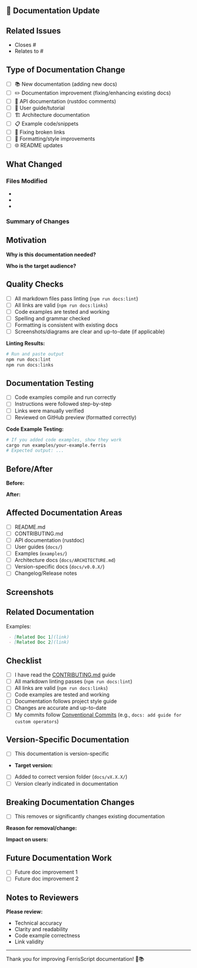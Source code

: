 ## 📝 Documentation Update

<!-- 
⚠️ IMPORTANT: This PR should target the 'develop' branch, not 'main'.
Documentation updates go through develop for integration testing before reaching main.
-->

<!-- Provide a clear description of what documentation you're adding or improving -->

## Related Issues

<!-- Link to related documentation requests or issues -->

- Closes #
- Relates to #

## Type of Documentation Change

<!-- Check all that apply -->

- [ ] 📚 New documentation (adding new docs)
- [ ] ✏️ Documentation improvement (fixing/enhancing existing docs)
- [ ] 🔧 API documentation (rustdoc comments)
- [ ] 📖 User guide/tutorial
- [ ] 🏗️ Architecture documentation
- [ ] 📋 Example code/snippets
- [ ] 🔗 Fixing broken links
- [ ] 🎨 Formatting/style improvements
- [ ] 🌐 README updates

## What Changed

<!-- Describe what documentation was added or modified -->

### Files Modified

-
-
-

### Summary of Changes

<!-- Brief overview of the documentation changes -->

## Motivation

**Why is this documentation needed?**
<!-- Explain the gap this documentation fills -->

**Who is the target audience?**
<!-- New users, advanced users, contributors, etc. -->

## Quality Checks

- [ ] All markdown files pass linting (`npm run docs:lint`)
- [ ] All links are valid (`npm run docs:links`)
- [ ] Code examples are tested and working
- [ ] Spelling and grammar checked
- [ ] Formatting is consistent with existing docs
- [ ] Screenshots/diagrams are clear and up-to-date (if applicable)

**Linting Results:**

```bash
# Run and paste output
npm run docs:lint
npm run docs:links
```

## Documentation Testing

<!-- How did you verify the documentation is accurate? -->

- [ ] Code examples compile and run correctly
- [ ] Instructions were followed step-by-step
- [ ] Links were manually verified
- [ ] Reviewed on GitHub preview (formatted correctly)

**Code Example Testing:**

```bash
# If you added code examples, show they work
cargo run examples/your-example.ferris
# Expected output: ...
```

## Before/After

**Before:**
<!-- Describe the state before your changes (or "N/A" for new docs) -->

**After:**
<!-- Describe the improved state -->

## Affected Documentation Areas

<!-- Which documentation sections are affected? -->

- [ ] README.md
- [ ] CONTRIBUTING.md
- [ ] API documentation (rustdoc)
- [ ] User guides (`docs/`)
- [ ] Examples (`examples/`)
- [ ] Architecture docs (`docs/ARCHITECTURE.md`)
- [ ] Version-specific docs (`docs/v0.0.X/`)
- [ ] Changelog/Release notes

## Screenshots

<!-- If applicable, add screenshots showing the documentation improvements -->
<!-- Especially useful for formatted markdown, diagrams, or UI changes -->

## Related Documentation

<!-- Link to related documentation that users might want to read -->

Examples:

```markdown
 - [Related Doc 1](link)
 - [Related Doc 2](link)
```

## Checklist

- [ ] I have read the [CONTRIBUTING.md](../../CONTRIBUTING.md) guide
- [ ] All markdown linting passes (`npm run docs:lint`)
- [ ] All links are valid (`npm run docs:links`)
- [ ] Code examples are tested and working
- [ ] Documentation follows project style guide
- [ ] Changes are accurate and up-to-date
- [ ] My commits follow [Conventional Commits](https://www.conventionalcommits.org/) (e.g., `docs: add guide for custom operators`)

## Version-Specific Documentation

<!-- If this documentation is for a specific version -->

- [ ] This documentation is version-specific
- **Target version:** <!-- e.g., v0.0.2 -->
- [ ] Added to correct version folder (`docs/vX.X.X/`)
- [ ] Version clearly indicated in documentation

## Breaking Documentation Changes

<!-- If you're removing or significantly changing existing docs -->

- [ ] This removes or significantly changes existing documentation

**Reason for removal/change:**
<!-- Explain why the old documentation is no longer valid -->

**Impact on users:**
<!-- Who might be affected by these documentation changes? -->

## Future Documentation Work

<!-- Optional: Related documentation that could be added in future PRs -->

- [ ] Future doc improvement 1
- [ ] Future doc improvement 2

## Notes to Reviewers

<!-- Any specific areas you'd like reviewers to focus on -->

**Please review:**

- Technical accuracy
- Clarity and readability
- Code example correctness
- Link validity

---

Thank you for improving FerrisScript documentation! 🦀📚
